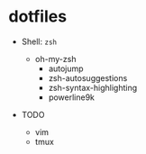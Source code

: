 # dotfiles

* Shell: `zsh`
	* oh-my-zsh
		* autojump
		* zsh-autosuggestions
		* zsh-syntax-highlighting
		* powerline9k

* TODO
	* vim
	* tmux